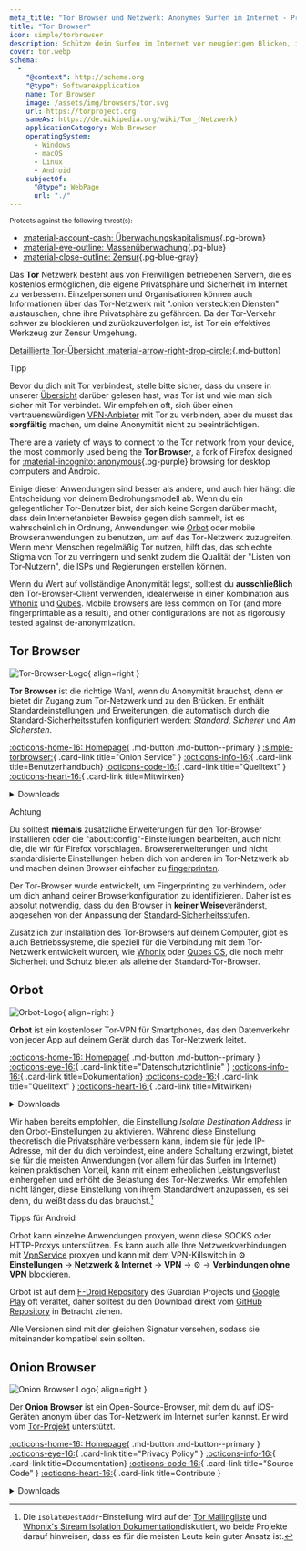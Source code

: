 ```yaml
---
meta_title: "Tor Browser und Netzwerk: Anonymes Surfen im Internet - Privacy Guides"
title: "Tor Browser"
icon: simple/torbrowser
description: Schütze dein Surfen im Internet vor neugierigen Blicken, indem du das Tor-Netzwerk nutzt, ein sicheres Netzwerk, das die Zensur umgeht.
cover: tor.webp
schema:
  - 
    "@context": http://schema.org
    "@type": SoftwareApplication
    name: Tor Browser
    image: /assets/img/browsers/tor.svg
    url: https://torproject.org
    sameAs: https://de.wikipedia.org/wiki/Tor_(Netzwerk)
    applicationCategory: Web Browser
    operatingSystem:
      - Windows
      - macOS
      - Linux
      - Android
    subjectOf:
      "@type": WebPage
      url: "./"
---
```


<small>Protects against the following threat(s):</small>

- [:material-account-cash: Überwachungskapitalismus](basics/common-threats.md#surveillance-as-a-business-model ""){.pg-brown}
- [:material-eye-outline: Massenüberwachung](basics/common-threats.md#mass-surveillance-programs ""){.pg-blue}
- [:material-close-outline: Zensur](basics/common-threats.md#avoiding-censorship ""){.pg-blue-gray}

Das **Tor** Netzwerk besteht aus von Freiwilligen betriebenen Servern, die es kostenlos ermöglichen, die eigene Privatsphäre und Sicherheit im Internet zu verbessern. Einzelpersonen und Organisationen können auch Informationen über das Tor-Netzwerk mit ".onion versteckten Diensten" austauschen, ohne ihre Privatsphäre zu gefährden. Da der Tor-Verkehr schwer zu blockieren und zurückzuverfolgen ist, ist Tor ein effektives Werkzeug zur Zensur Umgehung.

[Detaillierte Tor-Übersicht :material-arrow-right-drop-circle:](advanced/tor-overview.md ""){.md-button}

<div class="admonition tip" markdown>
<p class="admonition-title">Tipp</p>

Bevor du dich mit Tor verbindest, stelle bitte sicher, dass du unsere in unserer [Übersicht](advanced/tor-overview.md) darüber gelesen hast, was Tor ist und wie man sich sicher mit Tor verbindet. Wir empfehlen oft, sich über einen vertrauenswürdigen [VPN-Anbieter](vpn.md) mit Tor zu verbinden, aber du musst das **sorgfältig** machen, um deine Anonymität nicht zu beeinträchtigen.

</div>

There are a variety of ways to connect to the Tor network from your device, the most commonly used being the **Tor Browser**, a fork of Firefox designed for [:material-incognito: anonymous](basics/common-threats.md#anonymity-vs-privacy ""){.pg-purple} browsing for desktop computers and Android.

Einige dieser Anwendungen sind besser als andere, und auch hier hängt die Entscheidung von deinem Bedrohungsmodell ab. Wenn du ein gelegentlicher Tor-Benutzer bist, der sich keine Sorgen darüber macht, dass dein Internetanbieter Beweise gegen dich sammelt, ist es wahrscheinlich in Ordnung, Anwendungen wie [Orbot](#orbot) oder mobile Browseranwendungen zu benutzen, um auf das Tor-Netzwerk zuzugreifen. Wenn mehr Menschen regelmäßig Tor nutzen, hilft das, das schlechte Stigma von Tor zu verringern und senkt zudem die Qualität der "Listen von Tor-Nutzern", die ISPs und Regierungen erstellen können.

Wenn du Wert auf vollständige Anonymität legst, solltest du **ausschließlich** den Tor-Browser-Client verwenden, idealerweise in einer Kombination aus [Whonix](desktop.md#whonix) und [Qubes](desktop.md#qubes-os). Mobile browsers are less common on Tor (and more fingerprintable as a result), and other configurations are not as rigorously tested against de-anonymization.

## Tor Browser

<div class="admonition recommendation" markdown>

![Tor-Browser-Logo](assets/img/browsers/tor.svg){ align=right }

**Tor Browser** ist die richtige Wahl, wenn du Anonymität brauchst, denn er bietet dir Zugang zum Tor-Netzwerk und zu den Brücken. Er enthält Standardeinstellungen und Erweiterungen, die automatisch durch die Standard-Sicherheitsstufen konfiguriert werden: *Standard*, *Sicherer* und *Am Sichersten*.

[:octicons-home-16: Homepage](https://www.torproject.org/de/){ .md-button .md-button--primary }
[:simple-torbrowser:](http://2gzyxa5ihm7nsggfxnu52rck2vv4rvmdlkiu3zzui5du4xyclen53wid.onion){ .card-link title="Onion Service" }
[:octicons-info-16:](https://tb-manual.torproject.org/de/){ .card-link title=Benutzerhandbuch}
[:octicons-code-16:](https://gitlab.torproject.org/tpo/applications/tor-browser){ .card-link title="Quelltext" }
[:octicons-heart-16:](https://donate.torproject.org){ .card-link title=Mitwirken}

<details class="downloads" markdown>
<summary>Downloads</summary>

- [:simple-googleplay: Google Play](https://play.google.com/store/apps/details?id=org.torproject.torbrowser)
- [:simple-android: Android](https://torproject.org/download/#android)
- [:fontawesome-brands-windows: Windows](https://torproject.org/download)
- [:simple-apple: macOS](https://torproject.org/download)
- [:simple-linux: Linux](https://torproject.org/download)

</details>

</div>

<div class="admonition danger" markdown>
<p class="admonition-title">Achtung</p>

Du solltest **niemals** zusätzliche Erweiterungen für den Tor-Browser installieren oder die "about:config"-Einstellungen bearbeiten, auch nicht die, die wir für Firefox vorschlagen. Browsererweiterungen und nicht standardisierte Einstellungen heben dich von anderen im Tor-Netzwerk ab und machen deinen Browser einfacher zu [fingerprinten](https://support.torproject.org/glossary/browser-fingerprinting).

</div>

Der Tor-Browser wurde entwickelt, um Fingerprinting zu verhindern, oder um dich anhand deiner Browserkonfiguration zu identifizieren. Daher ist es absolut notwendig, dass du den Browser in **keiner Weise**veränderst, abgesehen von der Anpassung der [Standard-Sicherheitsstufen](https://tb-manual.torproject.org/security-settings).

Zusätzlich zur Installation des Tor-Browsers auf deinem Computer, gibt es auch Betriebssysteme, die speziell für die Verbindung mit dem Tor-Netzwerk entwickelt wurden, wie [Whonix](desktop.md#whonix) oder [Qubes OS](desktop.md#qubes-os), die noch mehr Sicherheit und Schutz bieten als alleine der Standard-Tor-Browser.

## Orbot

<div class="admonition recommendation" markdown>

![Orbot-Logo](assets/img/self-contained-networks/orbot.svg){ align=right }

**Orbot** ist ein kostenloser Tor-VPN für Smartphones, das den Datenverkehr von jeder App auf deinem Gerät durch das Tor-Netzwerk leitet.

[:octicons-home-16: Homepage](https://orbot.app){ .md-button .md-button--primary }
[:octicons-eye-16:](https://orbot.app/privacy-policy){ .card-link title="Datenschutzrichtlinie" }
[:octicons-info-16:](https://orbot.app/faqs){ .card-link title=Dokumentation}
[:octicons-code-16:](https://orbot.app/code){ .card-link title="Quelltext" }
[:octicons-heart-16:](https://orbot.app/donate){ .card-link title=Mitwirken}

<details class="downloads" markdown>
<summary>Downloads</summary>

- [:simple-googleplay: Google Play](https://play.google.com/store/apps/details?id=org.torproject.android)
- [:simple-appstore: App Store](https://apps.apple.com/app/id1609461599)
- [:simple-github: GitHub](https://github.com/guardianproject/orbot/releases)

</details>

</div>

Wir haben bereits empfohlen, die Einstellung *Isolate Destination Address* in den Orbot-Einstellungen zu aktivieren. Während diese Einstellung theoretisch die Privatsphäre verbessern kann, indem sie für jede IP-Adresse, mit der du dich verbindest, eine andere Schaltung erzwingt, bietet sie für die meisten Anwendungen (vor allem für das Surfen im Internet) keinen praktischen Vorteil, kann mit einem erheblichen Leistungsverlust einhergehen und erhöht die Belastung des Tor-Netzwerks. Wir empfehlen nicht länger, diese Einstellung von ihrem Standardwert anzupassen, es sei denn, du weißt dass du das brauchst.[^1]

<div class="admonition tip" markdown>
<p class="admonition-title">Tipps für Android</p>

Orbot kann einzelne Anwendungen proxyen, wenn diese SOCKS oder HTTP-Proxys unterstützen. Es kann auch alle Ihre Netzwerkverbindungen mit [VpnService](https://developer.android.com/reference/android/net/VpnService) proxyen und kann mit dem VPN-Killswitch in :gear: **Einstellungen** → **Netzwerk & Internet** → **VPN** → :gear: → **Verbindungen ohne VPN** blockieren.

Orbot ist auf dem [F-Droid Repository](https://guardianproject.info/fdroid) des Guardian Projects und [Google Play](https://play.google.com/store/apps/details?id=org.torproject.android) oft veraltet, daher solltest du den Download direkt vom [GitHub Repository](https://github.com/guardianproject/orbot/releases) in Betracht ziehen.

Alle Versionen sind mit der gleichen Signatur versehen, sodass sie miteinander kompatibel sein sollten.

</div>

## Onion Browser

<div class="admonition recommendation" markdown>

![Onion Browser Logo](assets/img/self-contained-networks/onion_browser.svg){ align=right }

Der **Onion Browser** ist ein Open-Source-Browser, mit dem du auf iOS-Geräten anonym über das Tor-Netzwerk im Internet surfen kannst. Er wird vom [Tor-Projekt](https://support.torproject.org/glossary/onion-browser) unterstützt.

[:octicons-home-16: Homepage](https://onionbrowser.com){ .md-button .md-button--primary }
[:octicons-eye-16:](https://onionbrowser.com/privacy-policy){ .card-link title="Privacy Policy" }
[:octicons-info-16:](https://onionbrowser.com/faqs){ .card-link title=Documentation}
[:octicons-code-16:](https://github.com/OnionBrowser/OnionBrowser){ .card-link title="Source Code" }
[:octicons-heart-16:](https://onionbrowser.com/donate){ .card-link title=Contribute }

<details class="downloads" markdown>
<summary>Downloads</summary>

- [:simple-appstore: App Store](https://apps.apple.com/app/id519296448)

</details>

</div>

[^1]: Die `IsolateDestAddr`-Einstellung wird auf der [Tor Mailingliste](https://lists.torproject.org/pipermail/tor-talk/2012-May/024403.html) und [Whonix's Stream Isolation Dokumentation](https://whonix.org/wiki/Stream_Isolation)diskutiert, wo beide Projekte darauf hinweisen, dass es für die meisten Leute kein guter Ansatz ist.
